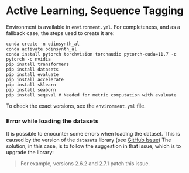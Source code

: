 # Active Learning, Sequence Tagging

Environment is available in `environment.yml`. For completeness, and as a fallback case, the steps used to create it are:
```
conda create -n odinsynth_al
conda activate odinsynth_al
conda install pytorch torchvision torchaudio pytorch-cuda=11.7 -c pytorch -c nvidia
pip install transformers
pip install datasets
pip install evaluate
pip install accelerate
pip install sklearn
pip install seaborn
pip install seqeval # Needed for metric computation with evaluate
```
To check the exact versions, see the `environment.yml` file.



### Error while loading the datasets
It is possible to enocunter some errors when loading the dataset.
This is caused by the version of the `datasets` library (see [GitHub Issue](https://github.com/huggingface/datasets/issues/5406)) 
The solution, in this case, is to follow the suggestion in that issue, which is to upgrade the library: 
>For example, versions 2.6.2 and 2.7.1 patch this issue.